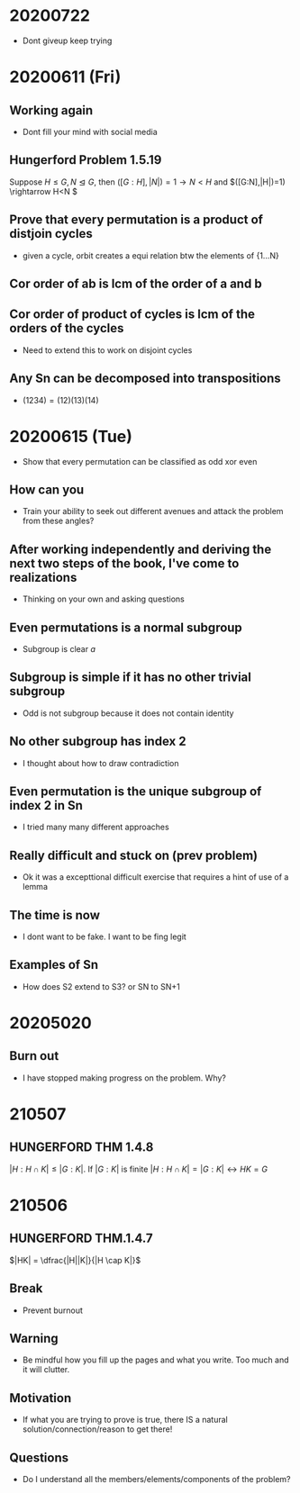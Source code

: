 # 20200722
* Dont giveup keep trying

# 20200611 (Fri)

## Working again
* Dont fill your mind with social media

## Hungerford Problem 1.5.19
Suppose $H\leq G, N\trianglelefteq G$, then $([G:H],|N|)=1 \rightarrow N<H$ and $([G:N],|H|)=1) \rightarrow H<N $

## Prove that every permutation is a product of distjoin cycles
* given a cycle, orbit creates a equi relation btw the elements of {1...N}

## Cor order of ab is lcm of the order of a and b 

## Cor order of product of cycles is lcm of the orders of the cycles
* Need to extend this to work on disjoint cycles

## Any Sn can be decomposed into transpositions
* $(1234) = (12)(13)(14)$

# 20200615 (Tue)
* Show that every permutation can be classified as odd xor even

## How can you 
* Train your ability to seek out different avenues and attack the problem from these angles?

## After working independently and deriving the next two steps of the book, I've come to realizations
* Thinking on your own and asking questions

## Even permutations is a normal subgroup
* Subgroup is clear $a$

## Subgroup is simple if it has no other trivial subgroup
* Odd is not subgroup because it does not contain identity

## No other subgroup has index 2
* I thought about how to draw contradiction

## Even permutation is the unique subgroup of index 2 in Sn
* I tried many many different approaches 

## Really difficult and stuck on (prev problem)
* Ok it was a excepttional difficult exercise that requires a hint of use of a lemma

## The time is now
* I dont want to be fake. I want to be fing legit

##  Examples of Sn
* How does S2 extend to S3? or SN to SN+1

# 20205020

## Burn out
* I have stopped making progress on the problem. Why?

# 210507

## HUNGERFORD THM 1.4.8 
$|H:H \cap K| \leq |G:K|$. If $|G:K|$ is finite $|H:H \cap K| = |G:K| \leftrightarrow HK = G$

# 210506

## HUNGERFORD THM.1.4.7
$|HK| = \dfrac{|H||K|}{|H \cap K|}$

## Break
* Prevent burnout

## Warning
* Be mindful how you fill up the pages and what you write. Too much and it will clutter.

## Motivation
* If what you are trying to prove is true, there IS a natural solution/connection/reason to get there!

## Questions
* Do I understand all the members/elements/components of the problem?

